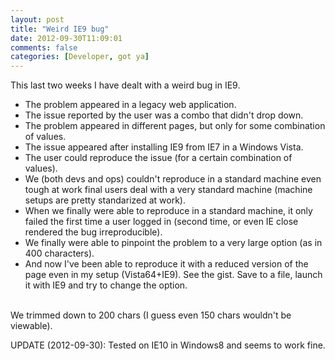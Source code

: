 ```yaml
---
layout: post
title: "Weird IE9 bug"
date: 2012-09-30T11:09:01
comments: false
categories: [Developer, got ya]
---
```


This last two weeks I have dealt with a weird bug in IE9.



<ul><li>The problem appeared in a legacy web application.&nbsp;</li><li>The issue reported by the user was a combo that didn't drop down.&nbsp;</li><li>The problem appeared in different pages, but only for some combination of values.</li><li>The issue appeared after installing IE9 from IE7 in a Windows Vista.&nbsp;</li><li>The user could reproduce the issue (for a certain combination of values).</li><li>We (both devs and ops) couldn't reproduce in a standard machine&nbsp;even tough&nbsp;at work final users deal with a very standard machine (machine setups are pretty standarized at work).&nbsp;</li><li>When we finally were able to reproduce in a standard machine, it only failed the first time a user logged in (second time, or even IE close rendered the bug irreproducible).</li><li>We&nbsp;finally&nbsp;were able to pinpoint the problem to a very large option (as in 400 characters).</li><li>And now I've been able to reproduce it with a reduced version of the page even in my setup (Vista64+IE9). See the gist. Save to a file, launch it with IE9 and try to change the option. </li></ul><br />We trimmed down to 200 chars (I guess even 150 chars wouldn't be viewable).


UPDATE (2012-09-30): Tested on IE10 in Windows8 and seems to work fine.


<script src="https://gist.github.com/3763069.js?file=test.html"></script>

